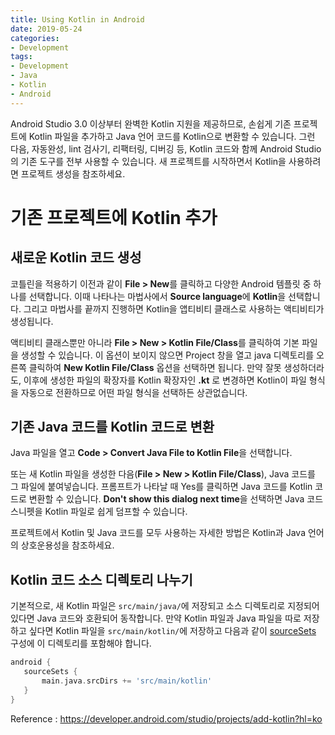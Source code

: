 ```yaml
---
title: Using Kotlin in Android
date: 2019-05-24
categories:
- Development
tags:
- Development
- Java
- Kotlin
- Android
---
```


Android Studio 3.0 이상부터 완벽한 Kotlin 지원을 제공하므로, 손쉽게 기존 프로젝트에 Kotlin 파일을 추가하고 Java 언어 코드를 Kotlin으로 변환할 수 있습니다. 그런 다음, 자동완성, lint 검사기, 리팩터링, 디버깅 등, Kotlin 코드와 함께 Android Studio의 기존 도구를 전부 사용할 수 있습니다. 새 프로젝트를 시작하면서 Kotlin을 사용하려면 프로젝트 생성을 참조하세요.

# 기존 프로젝트에 Kotlin 추가

## 새로운 Kotlin 코드 생성

코틀린을 적용하기 이전과 같이 **File > New**를 클릭하고 다양한 Android 템플릿 중 하나를 선택합니다. 이때 나타나는 마법사에서 **Source language**에 **Kotlin**을 선택합니다. 그리고 마법사를 끝까지 진행하면 Kotlin을 앱티비티 클래스로 사용하는 액티비티가 생성됩니다.

액티비티 클래스뿐만 아니라 **File > New > Kotlin File/Class**를 클릭하여 기본 파일을 생성할 수 있습니다. 이 옵션이 보이지 않으면 Project 창을 열고 java 디렉토리를 오른쪽 클릭하여 **New Kotlin File/Class** 옵션을 선택하면 됩니다. 만약 잘못 생성하더라도, 이후에 생성한 파일의 확장자를 Kotlin 확장자인 **.kt** 로 변경하면 Kotlin이 파일 형식을 자동으로 전환하므로 어떤 파일 형식을 선택하든 상관없습니다.

## 기존 Java 코드를 Kotlin 코드로 변환

Java 파일을 열고 **Code > Convert Java File to Kotlin File**을 선택합니다.

또는 새 Kotlin 파일을 생성한 다음(**File > New > Kotlin File/Class**), Java 코드를 그 파일에 붙여넣습니다. 프롬프트가 나타날 때 Yes를 클릭하면 Java 코드를 Kotlin 코드로 변환할 수 있습니다. **Don't show this dialog next time**을 선택하면 Java 코드 스니펫을 Kotlin 파일로 쉽게 덤프할 수 있습니다.

프로젝트에서 Kotlin 및 Java 코드를 모두 사용하는 자세한 방법은 Kotlin과 Java 언어의 상호운용성을 참조하세요.

## Kotlin 코드 소스 디렉토리 나누기

기본적으로, 새 Kotlin 파일은 `src/main/java/`에 저장되고 소스 디렉토리로 지정되어 있다면 Java 코드와 호환되어 동작합니다. 만약 Kotlin 파일과 Java 파일을 따로 저장하고 싶다면 Kotlin 파일을 `src/main/kotlin/`에 저장하고 다음과 같이 [sourceSets](https://developer.android.com/studio/build/index.html?hl=ko#sourcesets) 구성에 이 디렉토리를 포함해야 합니다.

```gradle
android {
   sourceSets {
       main.java.srcDirs += 'src/main/kotlin'
   }
}
```

Reference : https://developer.android.com/studio/projects/add-kotlin?hl=ko